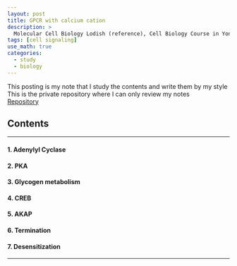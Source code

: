 ```yaml
---
layout: post
title: GPCR with calcium cation
description: >
  Molecular Cell Biology Lodish (reference), Cell Biology Course in Yonsei (reference)
tags: [cell signaling]
use_math: true
categories:
  - study
  - biology
---
```

This posting is my note that I study the contents and write them by my style <br>
This is the private repository where I can only review my notes<br>
[Repository](https://github.com/hyun-jin891/hidden-post-hyunjin891-github-blog/blob/master/_posts/study/biology/2022-10-14-GPCR-with-adenylyl-cyclase.md)

## Contents
------
#### 1. Adenylyl Cyclase
#### 2. PKA
#### 3. Glycogen metabolism
#### 4. CREB
#### 5. AKAP
#### 6. Termination
#### 7. Desensitization
-----
